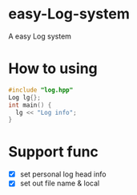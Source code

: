 # easy-Log-system
A easy Log system
# How to using
```C++
#include "log.hpp"
Log lg{};
int main() {
  lg << "Log info";
}
```
# Support func
- [x] set personal log head info
- [x] set out file name & local

